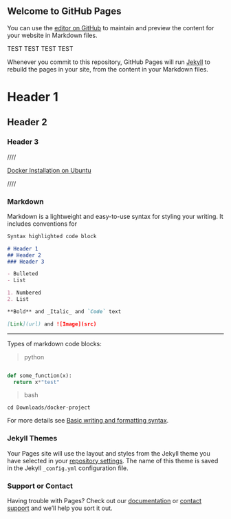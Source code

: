 ## Welcome to GitHub Pages

You can use the [editor on GitHub](https://github.com/JBalcony/datatalks-course/edit/gh-pages/index.md) to maintain and preview the content for your website in Markdown files.

TEST TEST TEST TEST

Whenever you commit to this repository, GitHub Pages will run [Jekyll](https://jekyllrb.com/) to rebuild the pages in your site, from the content in your Markdown files.
# Header 1
## Header 2
### Header 3

////




[Docker Installation on Ubuntu](installation.md)



////

### Markdown

Markdown is a lightweight and easy-to-use syntax for styling your writing. It includes conventions for

```markdown
Syntax highlighted code block

# Header 1
## Header 2
### Header 3

- Bulleted
- List

1. Numbered
2. List

**Bold** and _Italic_ and `Code` text

[Link](url) and ![Image](src)
```

---
Types of markdown code blocks:

>python

```python

def some_function(x):
  return x*"test"
```
>bash
```
cd Downloads/docker-project
```
For more details see [Basic writing and formatting syntax](https://docs.github.com/en/github/writing-on-github/getting-started-with-writing-and-formatting-on-github/basic-writing-and-formatting-syntax).

### Jekyll Themes

Your Pages site will use the layout and styles from the Jekyll theme you have selected in your [repository settings](https://github.com/JBalcony/datatalks-course/settings/pages). The name of this theme is saved in the Jekyll `_config.yml` configuration file.

### Support or Contact

Having trouble with Pages? Check out our [documentation](https://docs.github.com/categories/github-pages-basics/) or [contact support](https://support.github.com/contact) and we’ll help you sort it out.
